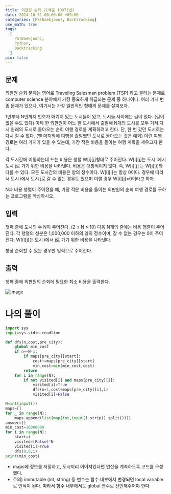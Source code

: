 ```yaml
---
title: 외판원 순회 2(백준 10971번)
date: 2024-10-31 00:00:00 +09:00
categories: [PS(Baekjoon), Backtracking]
use_math: true
tags:
  [
    PS(Baekjoon),
    Python,
    Backtracking
  ]
pin: false
---
```


## 문제

외판원 순회 문제는 영어로 Traveling Salesman problem (TSP) 라고 불리는 문제로 computer science 분야에서 가장 중요하게 취급되는 문제 중 하나이다. 여러 가지 변종 문제가 있으나, 여기서는 가장 일반적인 형태의 문제를 살펴보자.

1번부터 N번까지 번호가 매겨져 있는 도시들이 있고, 도시들 사이에는 길이 있다. (길이 없을 수도 있다) 이제 한 외판원이 어느 한 도시에서 출발해 N개의 도시를 모두 거쳐 다시 원래의 도시로 돌아오는 순회 여행 경로를 계획하려고 한다. 단, 한 번 갔던 도시로는 다시 갈 수 없다. (맨 마지막에 여행을 출발했던 도시로 돌아오는 것은 예외) 이런 여행 경로는 여러 가지가 있을 수 있는데, 가장 적은 비용을 들이는 여행 계획을 세우고자 한다.

각 도시간에 이동하는데 드는 비용은 행렬 W[i][j]형태로 주어진다. W[i][j]는 도시 i에서 도시 j로 가기 위한 비용을 나타낸다. 비용은 대칭적이지 않다. 즉, W[i][j] 는 W[j][i]와 다를 수 있다. 모든 도시간의 비용은 양의 정수이다. W[i][i]는 항상 0이다. 경우에 따라서 도시 i에서 도시 j로 갈 수 없는 경우도 있으며 이럴 경우 W[i][j]=0이라고 하자.

N과 비용 행렬이 주어졌을 때, 가장 적은 비용을 들이는 외판원의 순회 여행 경로를 구하는 프로그램을 작성하시오.

## 입력

첫째 줄에 도시의 수 N이 주어진다. (2 ≤ N ≤ 10) 다음 N개의 줄에는 비용 행렬이 주어진다. 각 행렬의 성분은 1,000,000 이하의 양의 정수이며, 갈 수 없는 경우는 0이 주어진다. W[i][j]는 도시 i에서 j로 가기 위한 비용을 나타낸다.

항상 순회할 수 있는 경우만 입력으로 주어진다.

## 출력

첫째 줄에 외판원의 순회에 필요한 최소 비용을 출력한다.

![image](https://github.com/user-attachments/assets/58362f37-3e04-46f3-b121-59e1560005f3)

# 나의 풀이

```python
import sys
input=sys.stdin.readline

def dfs(n,cost,pre_city):
    global min_cost
    if n==N-1:
        if maps[pre_city][start]:
            cost+=maps[pre_city][start]
            min_cost=min(min_cost,cost)
        return
    for i in range(N):
        if not visited[i] and maps[pre_city][i]:
            visited[i]=True
            dfs(n+1,cost+maps[pre_city][i],i)
            visited[i]=False

N=int(input())
maps=[]
for _ in range(N):
    maps.append(list(map(int,input().strip().split())))
answer=[]
min_cost=10000000
for i in range(N):
    start=i
    visited=[False]*N
    visited[i]=True
    dfs(0,0,i)
print(min_cost)
```

- maps에 정보를 저장하고, 도시끼리 이어져있다면 연산을 계속하도록 코드를 구성했다.
- 주의) immutable (int, string) 등 변수는 함수 내부에서 변경되면 local variable로 인식이 된다. 따라서 함수 내부에서도 global 변수로 선언해주어야 한다.